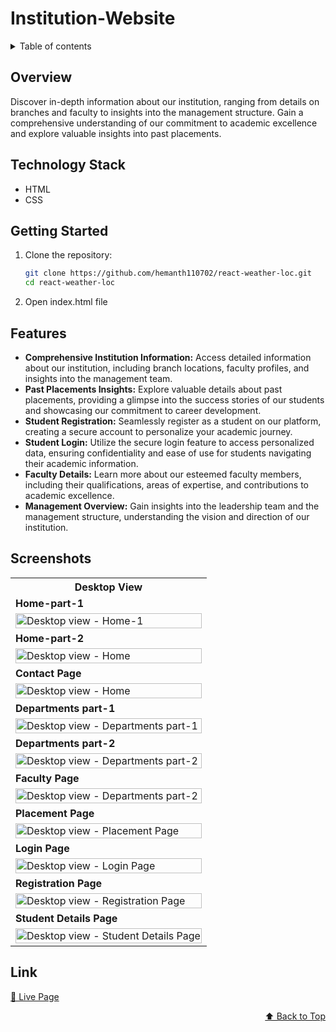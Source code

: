 <div id="top"></div>

# Institution-Website

<details>
<summary>Table of contents</summary>

-   [Overview](#overview)
-   [Technology Stack](#technology-stack)
-   [Getting Started](#getting-started)
-   [Features](#features)
-   [Screenshots](#screenshots)
-   [Link](#link)

</details>

## Overview

Discover in-depth information about our institution, ranging from details on branches and faculty to insights into the management structure. Gain a comprehensive understanding of our commitment to academic excellence and explore valuable insights into past placements.

## Technology Stack

- HTML
- CSS

## Getting Started

1. Clone the repository:
   ```bash
   git clone https://github.com/hemanth110702/react-weather-loc.git
   cd react-weather-loc
   ```
2. Open index.html file

## Features

- **Comprehensive Institution Information:** Access detailed information about our institution, including branch locations, faculty profiles, and insights into the management team.
- **Past Placements Insights:** Explore valuable details about past placements, providing a glimpse into the success stories of our students and showcasing our commitment to career development.
- **Student Registration:** Seamlessly register as a student on our platform, creating a secure account to personalize your academic journey.
- **Student Login:** Utilize the secure login feature to access personalized data, ensuring confidentiality and ease of use for students navigating their academic information.
- **Faculty Details:** Learn more about our esteemed faculty members, including their qualifications, areas of expertise, and contributions to academic excellence.
- **Management Overview:** Gain insights into the leadership team and the management structure, understanding the vision and direction of our institution.

## Screenshots

<table>
    <tr>
        <th>Desktop View</th>
    </tr>
    <tr>
      <td colspan="3" style="text-align: left;font-weight: bold;">Home-part-1</td>
    </tr>
    <tr>
        <td>
            <img src="https://user-images.githubusercontent.com/89832451/205453746-6c13f1b4-0b7b-4957-a101-7bda4a24a050.png" width="100%" title="Desktop view - Home-1"/>
        </td>
    </tr>
    <tr>
      <td colspan="3" style="text-align: left;font-weight: bold;">Home-part-2</td>
    </tr>
    <tr>
        <td>
            <img src="https://user-images.githubusercontent.com/89832451/205453862-392d58e8-20f8-47b1-9d8f-6503bf1ef93f.png" width="100%" title="Desktop view - Home"/>
        </td>
    </tr>
    <tr>
      <td colspan="3" style="text-align: left;font-weight: bold;">Contact Page</td>
    </tr>
    <tr>
        <td>
            <img src="https://user-images.githubusercontent.com/89832451/205453945-c2ab3f55-9232-4967-9548-1d6a8a2341f7.png" width="100%" title="Desktop view - Home"/>
        </td>
    </tr>
    <tr>
      <td colspan="3" style="text-align: left;font-weight: bold;">Departments part-1</td>
    </tr>
    <tr>
        <td>
            <img src="https://user-images.githubusercontent.com/89832451/205454049-f3aa5e9c-e073-4385-8877-7cf787e2277a.png" width="100%" title="Desktop view - Departments part-1"/>
        </td>
    </tr>
    <tr>
      <td colspan="3" style="text-align: left;font-weight: bold;">Departments part-2</td>
    </tr>
    <tr>
        <td>
            <img src="https://user-images.githubusercontent.com/89832451/205454116-f9367d48-c39f-4a92-be7e-241a3d32a147.png" width="100%" title="Desktop view - Departments part-2"/>
        </td>
    </tr>
    <tr>
      <td colspan="3" style="text-align: left;font-weight: bold;">Faculty Page</td>
    </tr>
    <tr>
        <td>
            <img src="https://user-images.githubusercontent.com/89832451/205454334-6b5781d1-4062-4b19-b859-0a458c6a2be8.png" width="100%" title="Desktop view - Departments part-2"/>
        </td>
    </tr>
    <tr>
      <td colspan="3" style="text-align: left;font-weight: bold;">Placement Page</td>
    </tr>
    <tr>
        <td>
            <img src="https://user-images.githubusercontent.com/89832451/205454423-531c7816-a28b-4acd-b859-d31c23acc805.png" width="100%" title="Desktop view - Placement Page"/>
        </td>
    </tr>
    <tr>
      <td colspan="3" style="text-align: left;font-weight: bold;">Login Page</td>
    </tr>
    <tr>
        <td>
            <img src="https://user-images.githubusercontent.com/89832451/205454754-b4b81da7-519c-4d72-9b96-1b11895bb268.png" width="100%" title="Desktop view - Login Page"/>
        </td>
    </tr>
    <tr>
      <td colspan="3" style="text-align: left;font-weight: bold;">Registration Page</td>
    </tr>
    <tr>
        <td>
            <img src="https://user-images.githubusercontent.com/89832451/205454811-b0915e65-b5a7-41c0-9bed-f147be550f01.png" width="100%" title="Desktop view - Registration Page"/>
        </td>
    </tr>
    <tr>
      <td colspan="3" style="text-align: left;font-weight: bold;">Student Details Page</td>
    </tr>
    <tr>
        <td>
            <img src="https://user-images.githubusercontent.com/89832451/205454883-8b993aba-ac4f-4b5a-a987-e206f678ac11.png" width="100%" title="Desktop view - Student Details Page"/>
        </td>
    </tr>
</table>

## Link
[🚀 Live Page](https://hemanth110702.github.io/institution-website/)

<p align="right"><a href="#top">⬆️ Back to Top</a></p>